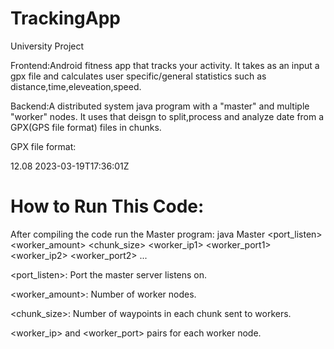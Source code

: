 # TrackingApp
University Project

Frontend:Android fitness app that tracks your activity. It takes as an input a gpx file and calculates user specific/general statistics such as distance,time,eleveation,speed.

Backend:A distributed system  java program with a "master" and multiple "worker" nodes. It uses that deisgn to split,process and analyze date from a GPX(GPS file format) files in chunks.

GPX file format:
<?xml version="1.0"?>
<gpx version="1.1" creator="user1">
<wpt lat="37.95001155239993" lon="23.69503479744284">
    <ele>12.08</ele>
    <time>2023-03-19T17:36:01Z</time>
</wpt>

</gpx>


# How to Run This Code:
After compiling the code run the Master program:
java Master <port_listen> <worker_amount> <chunk_size> <worker_ip1> <worker_port1> <worker_ip2> <worker_port2> ...

<port_listen>: Port the master server listens on.

<worker_amount>: Number of worker nodes.

<chunk_size>: Number of waypoints in each chunk sent to workers.

<worker_ip> and <worker_port> pairs for each worker node.
